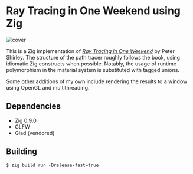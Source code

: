 # Ray Tracing in One Weekend using Zig

![cover](https://user-images.githubusercontent.com/18217298/145691087-0e5ca3db-af4c-4924-a235-c193d19b27bb.png)

This is a Zig implementation of [*Ray Tracing in One Weekend*](https://raytracing.github.io/books/RayTracingInOneWeekend.html) by Peter Shirley.
The structure of the path tracer roughly follows the book, using idiomatic Zig constructs when possible.
Notably, the usage of runtime polymorphism in the material system is substituted with tagged unions.

Some other additions of my own include rendering the results to a window using OpenGL and multithreading.

## Dependencies

- Zig 0.9.0
- GLFW
- Glad (vendored)

## Building

`$ zig build run -Drelease-fast=true`